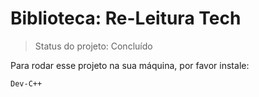<h1>Biblioteca: Re-Leitura Tech </h1>

>Status do projeto: Concluído

Para rodar esse projeto na sua máquina, por favor instale:
```
Dev-C++
```
